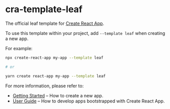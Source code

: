 # cra-template-leaf

The official leaf template for [Create React App](https://github.com/facebook/create-react-app).

To use this template within your project, add `--template leaf` when creating a new app.

For example:

```sh
npx create-react-app my-app --template leaf

# or

yarn create react-app my-app --template leaf
```

For more information, please refer to:

- [Getting Started](https://create-react-app.dev/docs/getting-started) – How to create a new app.
- [User Guide](https://create-react-app.dev) – How to develop apps bootstrapped with Create React App.
